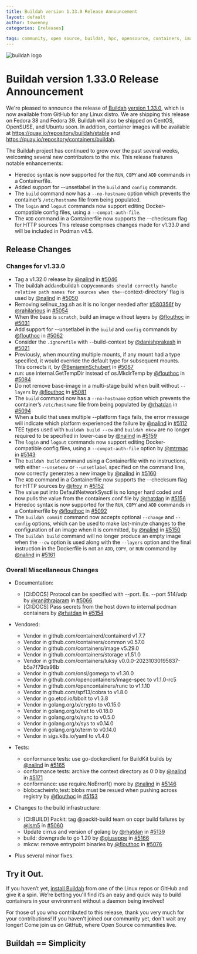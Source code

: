 ```yaml
---
title: Buildah version 1.33.0 Release Announcement
layout: default
author: tsweeney
categories: [releases]

tags: community, open source, buildah, hpc, opensource, containers, images, image
---
```

![buildah logo](https://buildah.io/images/buildah.png)

# Buildah version 1.33.0 Release Announcement

We're pleased to announce the release of [Buildah](https://github.com/containers/buildah) [version 1.33.0](https://github.com/containers/buildah/releases/tag/v1.33.0), which is now available from GitHub for any Linux distro.  We are shipping this release on Fedora 38 and Fedora 39.  Buildah will also be shipped on CentOS, OpenSUSE, and Ubuntu soon.  In addition, container images will be available at https://quay.io/repository/buildah/stable and https://quay.io/repository/containers/buildah.

The Buildah project has continued to grow over the past several weeks, welcoming several new contributors to the mix.  This release features notable enhancements: 
<!--readmore -->
 * Heredoc syntax is now supported for the `RUN`, `COPY` and `ADD` commands in a Containerfile.
 * Added support for --unsetlabel in the `build` and `config` commands.
 * The `build` command now has a `--no-hostname` option which prevents the container’s `/etc/hostname` file from being populated.
 * The `login` and `logout` commands now support editing Docker-compatible config files, using a `--compat-auth-file`.
 * The `ADD` command in a Containerfile now supports the --checksum flag for HTTP sources
This release comprises changes made for v1.33.0 and will be included in Podman v4.5.

## Release Changes

### Changes for v1.33.0
   * Tag a v1.32.0 release by [@nalind](https:/github.com/nalind) in [#5046](https://github.com/containers/buildah/pull/5046)
   * The buildah add` and `buildah copy` commands should correctly handle relative path names for sources when the `--context-directory` flag is used by [@nalind](https:/github.com/nalind) in [#5050](https://github.com/containers/buildah/pull/5050)
   * Removing selinux_tag.sh as it is no longer needed after [#580356f](https://github.com/containers/buildah/commit/580356f) by [@rahilarious](https:/github.com/rahilarious) in [#5054](https://github.com/containers/buildah/pull/5054)
   * When the base is `scratch`, build an image without layers by [@flouthoc](https:/github.com/flouthoc) in [#5031](https://github.com/containers/buildah/pull/5031)
   * Add support for --unsetlabel in the `build` and `config` commands by [@flouthoc](https:/github.com/flouthoc) in [#5062](https://github.com/containers/buildah/pull/5062)
   * Consider the `.ignorefile` with --build-context by [@danishprakash](https:/github.com/danishprakash) in 
[#5021](https://github.com/containers/buildah/pull/5021)
   * Previously, when mounting multiple mounts, if any mount had a type specified, it would override the default type for subsequent mounts.  This corrects it, by [@BenjaminSchubert](https:/github.com/BenjaminSchubert) in [#5067](https://github.com/containers/buildah/pull/5067)
   * run: use internal.GetTempDir instead of os.MkdirTemp by [@flouthoc](https:/github.com/flouthoc) in [#5084](https://github.com/containers/buildah/pull/5084)
   * Do not remove base-image in a multi-stage build when built without `--layers` by [@flouthoc](https:/github.com/flouthoc) in [#5081](https://github.com/containers/buildah/pull/5081)
   * The `build` command now has a `--no-hostname` option which prevents the container’s `/etc/hostname` file from being populated by [@rhatdan](https:/github.com/rhatdan) in [#5094](https://github.com/containers/buildah/pull/5094)
   * When a build that uses multiple --platform flags fails, the error message will indicate which platform experienced the failure by [@nalind](https:/github.com/nalind) in [#5112](https://github.com/containers/buildah/pull/5112)
   * TEE types used with `buildah build --cw` and `buildah mkcw` are no longer required to be specified in lower-case by [@nalind](https:/github.com/nalind) in [#5159](https://github.com/containers/buildah/pull/5159)
   *  The `login` and `logout` commands now support editing Docker-compatible config files, using a `--compat-auth-file` option by [@mtrmac](https:/github.com/mtrmac) in [#5143](https://github.com/containers/buildah/pull/5143)
   * The `buildah build` command using a Containerfile with no instructions, with either `--unsetenv` or `--unsetlabel` specified on the command line, now correctly generates a new image by [@nalind](https:/github.com/nalind) in [#5160](https://github.com/containers/buildah/pull/5160)
   * The `ADD` command in a Containerfile now supports the --checksum flag for HTTP sources by [@jfroy](https:/github.com/jfroy) in [#5152](https://github.com/containers/buildah/pull/5152)
   * The value put into DefaultNetworkSysctl is no longer hard coded and now pulls the value from the containers.conf file by [@rhatdan](https:/github.com/rhatdan) in [#5156](https://github.com/containers/buildah/pull/5156)
   * Heredoc syntax is now supported for the `RUN`, `COPY` and `ADD` commands in a Containerfile by [@flouthoc](https:/github.com/flouthoc) in [#5092](https://github.com/containers/buildah/pull/5092)
   * The `buildah commit` command now accepts optional `--change` and `--config` options, which can be used to make last-minute changes to the configuration of an image when it is committed, by [@nalind](https:/github.com/nalind) in [#5150](https://github.com/containers/buildah/pull/5150)
   *  The `buildah build` command will no longer produce an empty image when the `--cw` option is used along with the `--layers` option and the final instruction in the Dockerfile is not an `ADD`, `COPY`, or `RUN` command by [@nalind](https:/github.com/nalind) in [#5161](https://github.com/containers/buildah/pull/5161)

### Overall Miscellaneous Changes  
* Documentation:
   * [CI:DOCS] Protocol can be specified with --port. Ex. --port 514/udp by [@ranjithrajaram](https:/github.com/ranjithrajaram) in [#5066](https://github.com/containers/buildah/pull/5066)
   * [CI:DOCS] Pass secrets from the host down to internal podman containers by [@rhatdan](https:/github.com/rhatdan) in [#5154](https://github.com/containers/buildah/pull/5154)

* Vendored:
   * Vendor in github.com/containerd/containerd v1.7.7
   * Vendor in  github.com/containers/common v0.57.0
   * Vendor in  github.com/containers/image v5.29.0
   * Vendor in  github.com/containers/storage v1.51.0
   * Vendor in  github.com/containers/luksy v0.0.0-20231030195837-b5a7f79da98b
   * Vendor in  github.com/onsi/gomega to v1.30.0
   * Vendor in  github.com/opencontainers/image-spec to v1.1.0-rc5
   * Vendor in  github.com/opencontainers/runc to v1.1.10 
   * Vendor in  github.com/spf13/cobra to v1.8.0
   * Vendor in  go.etcd.io/bbolt to v1.3.8
   * Vendor in  golang.org/x/crypto to v0.15.0
   * Vendor in  golang.org/x/net to v0.18.0
   * Vendor in  golang.org/x/sync to v0.5.0
   * Vendor in  golang.org/x/sys to v0.14.0
   * Vendor in  golang.org/x/term to v0.14.0 
   * Vendor in  sigs.k8s.io/yaml to v1.4.0

* Tests:
   * conformance tests: use go-dockerclient for BuildKit builds by [@nalind](https:/github.com/nalind) in [#5165](https://github.com/containers/buildah/pull/5165)
   * conformance tests: archive the context directory as 0:0 by [@nalind](https:/github.com/nalind) in [#5171](https://github.com/containers/buildah/pull/5171)
   * conformance: use require.NoErrorf() more by [@nalind](https:/github.com/nalind) in [#5146](https://github.com/containers/buildah/pull/5146)
   * blobcacheinfo,test: blobs must be resued when pushing across registry by [@flouthoc](https:/github.com/flouthoc) in [#5153](https://github.com/containers/buildah/pull/5153)  

* Changes to the build infrastructure:
   * [CI:BUILD] Packit: tag @packit-build team on copr build failures by [@lsm5](https:/github.com/lsm5) in [#5060](https://github.com/containers/buildah/pull/5060)
   * Update cirrus and version of golang by [@rhatdan](https:/github.com/rhatdan) in [#5139](https://github.com/containers/buildah/pull/5139)
   * build: downgrade to go 1.20 by [@giuseppe](https:/github.com/giuseppe) in [#5166](https://github.com/containers/buildah/pull/5166)
   * mkcw: remove entrypoint binaries by [@flouthoc](https:/github.com/flouthoc) in [#5076](https://github.com/containers/buildah/pull/5076)

* Plus several minor fixes.

## Try it Out.
 
If you haven’t yet, [install Buildah](https://github.com/containers/buildah/blob/master/install.md) from one of the Linux repos or GitHub and give it a spin.  We’re betting you'll find it’s an easy and quick way to build containers in your environment without a daemon being involved!

For those of you who contributed to this release, thank you very much for your contributions!  If you haven't joined our community yet, don't wait any longer!  Come join us on GitHub, where Open Source communities live.

## Buildah == Simplicity
